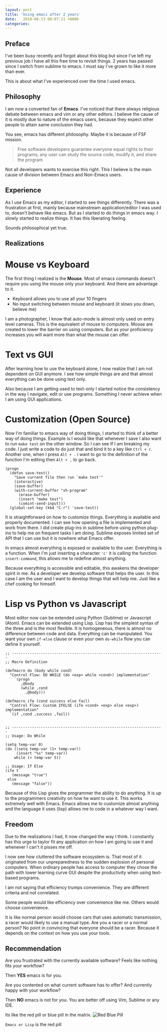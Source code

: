 ```yaml
---
layout: post
title: 'Using emacs after 2 years'
date:   2018-08-13 08:07:11 +0800
categories:
---
```


## Preface

I've been busy recently and forgot about this blog but since I've left
my previous job I have all this free time to revisit things. 2 years
has passed since I switch from sublime to emacs. I must say I've grown
to like it more than ever.

This is about what I've experienced over the time I used emacs.

## Philosophy

I am now a converted fan of **Emacs**. I've noticed that there always
religious debate between emacs and vim or any other editors. I believe
the cause of it is mostly due to nature of the emacs users, because
they expect other people to attain same conclusion they had.

You see, emacs has different philosophy. Maybe it is because of FSF
mission.

> Free software developers guarantee everyone equal rights to their
> programs; any user can study the source code, modify it, and share
> the program

Not all developers wants to exercise this right. This I believe is
the main cause of division between Emacs and Non-Emacs users.

## Experience

As I use Emacs as my editor, I started to see things
differently. There was a frustration at first, mainly because
mainstream application/editor I was used to, doesn't behave like
emacs. But as I started to do things in emacs way. I slowly started to
realize things. It has this liberating feeling.

Sounds philosophical yet true.

## Realizations

# Mouse vs Keyboard

The first thing I realized is the **Mouse**. Most of emacs commands
doesn't require you using the mouse only your keyboard. And there are
advantage to it.

- Keyboard allows you to use all your 10 fingers
- No input switching between mouse and keyboard (it slows you down,
  believe me)
  
I am a photographer, I know that auto-mode is almost only used on
entry level cameras. This is the equivalent of mouse to
computers. Mouse are created to lower the barrier on using
computers. But as your proficiency increases you will want more than
what the mouse can offer.

# Text vs GUI

After learning how to use the keyboard alone, I now realize that I am
not dependent on GUI anymore. I see how simple things are and that
almost everything can be done using text only.

Also because I am getting used to text-only I started notice the
consistency in the way I navigate, edit or use programs. Something I
never achieve when I am using GUI applications.

# Customization (Open Source)

Now I'm familiar to emacs way of doing things, I started to think of a
better way of doing things. Example is I would like that whenever I
save I also want to run `make test` on the other window. So I can see
If I am breaking my code. I just write a code to do just that and bind
it to a key like `Ctrl + r`. Another one, when I press `Alt + .` i
want to go to the definition of the function I'm editing then `Alt + ,` 
to go back.

```elisp
(progn
  (defun save-test()
    "Save current file then run `make test'"
    (interactive)
    (save-buffer)
    (with-current-buffer "sh-program"
      (erase-buffer)
      (insert "make test")
      (comint-send-input)))
  (global-set-key (kbd "C-r") 'save-test))
```

It is straightforward on how to customize things. Everything is
available and properly documented. I can see how opening a file is
implemented and work from there. I did create plug-ins in sublime
before using python plug-ins to help me on frequent tasks I am
doing. Sublime exposes limited set of API that I can use but it is
nowhere what Emacs offer.

In emacs almost everything is exposed or available to the
user. Everything is a function. When I'm just inserting a character
`'c'` it is calling the function `insert-command`, this allows me to
redefine almost anything.

Because everything is accessible and editable, this awakens the
developer spirit in me. As a developer we develop software that helps
the user. In this case I am the user and I want to develop things that
will help me. Just like a chef cooking for himself.

# Lisp vs Python vs Javascript

Most editor now can be extended using Python (Sublime) or Javascript
(Atom). Emacs can be extended using Lisp. Lisp has the simplest syntax
of the three and is the most flexible. It is homogeneous, there is almost
no difference between code and data. Everything can be
manipulated. You want your own `if-else` clause or even your own
`do-while` flow you can define it yourself.

```elisp
;; --------------------------------------------------------------------
;; Macro Definition

(defmacro do (body while cond)
  "Control Flow: DO WHILE (do <exp> while <cond>) implementation"
    `(progn
       ,@body
       (while ,cond
         ,@body)))

(defmacro ife (cond success else fail)
  "Control Flow: Custom IFELSE (ife <cond> <exp> else <exp>) implementation"
  `(if ,cond ,success ,fail))


;; --------------------------------------------------------------------
;; Usage: Do While

(setq temp-var 0)
(do ((setq temp-var (1+ temp-var))
     (insert "%s" temp-var))
    while (< temp-var 5))

;; Usage: If Else
(ife t
   (message "true")
 else
   (message "false"))
```

Because of this Lisp gives the programmer the ability to do
anything. It is up to the programmers creativity on how he want to use
it. This works extremely well with Emacs. Emacs allows me to customize
almost anything and the language it uses (lisp) allows me to code
in a whatever way I want.

## Freedom

Due to the realizations I had, It now changed the way I think. I
constantly has this urge to taylor fit any application on how I am
going to use it and whenever I can't it pisses me off.

I now see how cluttered the software ecosystem is. That most of it
originated from our unpreparedness to the sudden explosion of personal
computers. When ordinary people has access to computer they chose
the path with lower learning curve GUI despite the productivity when
using text-based programs.

I am not saying that efficiency trumps convenience. They are different
criteria and not correlated.

Some people would like efficiency over convenience like me. Others would choose convenience.

It is like normal person would choose cars that uses automatic
transmission, a racer would likely to use a manual type. Are you a
racer or a normal person? No point in convincing that everyone should
be a racer. Because it depends on the context on how you use your
tools.

## Recommendation

Are you frustrated with the currently available software? Feels like
nothing fits your workflow?

Then **YES** emacs is for you.

Are you contented on what current software has to offer? And currently
happy with your workflow?

Then **NO** emacs is not for you. You are better off using Vim, Sublime or
any IDE.

Its like the red pill or blue pill in the matrix. 
![Red Blue Pill](https://qph.fs.quoracdn.net/main-qimg-ed23d9866da0882d2b994338a31dc8fa)

`Emacs or Lisp` is the red pill
